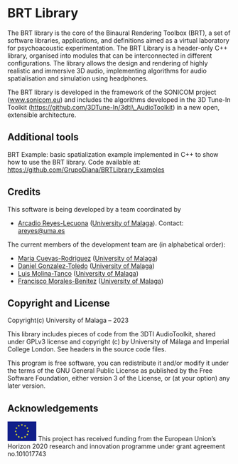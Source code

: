 # BRT Library

The BRT library is the core of the Binaural Rendering Toolbox (BRT), a set of software libraries, applications, and definitions aimed as a virtual laboratory for psychoacoustic experimentation. The BRT Library is a header-only C++ library, organised into modules that can be interconnected in different configurations. The library allows the design and rendering of highly realistic and immersive 3D audio, implementing algorithms for audio spatialisation and simulation using headphones.

The BRT library is developed in the framework of the SONICOM project (www.sonicom.eu) and includes the algorithms developed in the 3D Tune-In Toolkit (https://github.com/3DTune-In/3dti\_AudioToolkit) in a new open, extensible architecture. 


## Additional tools
BRT Example: basic spatialization example implemented in C++ to show how to use the BRT library. Code available at: https://github.com/GrupoDiana/BRTLibrary_Examples 

## Credits

This software is being developed by a team coordinated by 
-	[Arcadio Reyes-Lecuona](https://github.com/areyesl) ([University of Malaga](https://www.uma.es/)). Contact: areyes@uma.es  

The current members of the development team are (in alphabetical order):
- [Maria Cuevas-Rodriguez](https://github.com/mariacuevas) ([University of Malaga](https://www.uma.es/))
- [Daniel Gonzalez-Toledo](https://github.com/dgonzalezt) ([University of Malaga](https://www.uma.es/))
- [Luis Molina-Tanco](https://github.com/lmtanco) ([University of Malaga](https://www.uma.es/))
- [Francisco Morales-Benitez](https://github.com//FranMoraUma) ([University of Malaga](https://www.uma.es/))


## Copyright and License

Copyright(c) University of Malaga – 2023 

This library includes pieces of code from the 3DTI AudioToolkit, shared under GPLv3 license and copyright (c) by University of Málaga and Imperial College London. See headers in the source code files.

This program is free software, you can redistribute it and/or modify it under the terms of the GNU General Public License as published by the Free Software Foundation, either version 3 of the License, or (at your option) any later version.

## Acknowledgements 

![European Union](docs/images/EU_flag.png "European Union") This project has received funding from the European Union’s Horizon 2020 research and innovation programme under grant agreement no.101017743 

